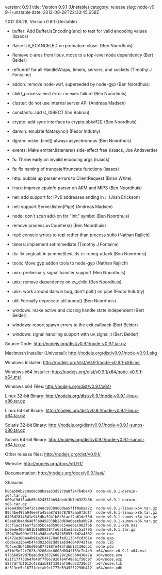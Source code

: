 version: 0.9.1
title: Version 0.9.1 (Unstable)
category: release
slug: node-v0-9-1-unstable
date: 2012-08-28T22:33:45.659Z

2012.08.28, Version 0.9.1 (Unstable)

* buffer: Add Buffer.isEncoding(enc) to test for valid encoding values (isaacs)

* Raise UV_ECANCELED on premature close. (Ben Noordhuis)

* Remove c-ares from libuv, move to a top-level node dependency (Bert Belder)

* ref/unref for all HandleWraps, timers, servers, and sockets (Timothy J Fontaine)

* addon: remove node-waf, superseded by node-gyp (Ben Noordhuis)

* child_process: emit error on exec failure (Ben Noordhuis)

* cluster: do not use internal server API (Andreas Madsen)

* constants: add O_DIRECT (Ian Babrou)

* crypto: add sync interface to crypto.pbkdf2() (Ben Noordhuis)

* darwin: emulate fdatasync() (Fedor Indutny)

* dgram: make .bind() always asynchronous (Ben Noordhuis)

* events: Make emitter.listeners() side-effect free (isaacs, Joe Andaverde)

* fs: Throw early on invalid encoding args (isaacs)

* fs: fix naming of truncate/ftruncate functions (isaacs)

* http: bubble up parser errors to ClientRequest (Brian White)

* linux: improve cpuinfo parser on ARM and MIPS (Ben Noordhuis)

* net: add support for IPv6 addresses ending in :: (Josh Erickson)

* net: support Server.listen(Pipe) (Andreas Madsen)

* node: don't scan add-on for "init" symbol (Ben Noordhuis)

* remove process.uvCounters() (Ben Noordhuis)

* repl: console writes to repl rather than process stdio (Nathan Rajlich)

* timers: implement setImmediate (Timothy J Fontaine)

* tls: fix segfault in pummel/test-tls-ci-reneg-attack (Ben Noordhuis)

* tools: Move gyp addon tools to node-gyp (Nathan Rajlich)

* unix: preliminary signal handler support (Ben Noordhuis)

* unix: remove dependency on ev_child (Ben Noordhuis)

* unix: work around darwin bug, don't poll() on pipe (Fedor Indutny)

* util: Formally deprecate util.pump() (Ben Noordhuis)

* windows: make active and closing handle state independent (Bert Belder)

* windows: report spawn errors to the exit callback (Bert Belder)

* windows: signal handling support with uv_signal_t (Bert Belder)


Source Code: http://nodejs.org/dist/v0.9.1/node-v0.9.1.tar.gz

Macintosh Installer (Universal): http://nodejs.org/dist/v0.9.1/node-v0.9.1.pkg

Windows Installer: http://nodejs.org/dist/v0.9.1/node-v0.9.1-x86.msi

Windows x64 Installer: http://nodejs.org/dist/v0.9.1/x64/node-v0.9.1-x64.msi

Windows x64 Files: http://nodejs.org/dist/v0.9.1/x64/

Linux 32-bit Binary: http://nodejs.org/dist/v0.9.1/node-v0.9.1-linux-x86.tar.gz

Linux 64-bit Binary: http://nodejs.org/dist/v0.9.1/node-v0.9.1-linux-x64.tar.gz

Solaris 32-bit Binary: http://nodejs.org/dist/v0.9.1/node-v0.9.1-sunos-x86.tar.gz

Solaris 64-bit Binary: http://nodejs.org/dist/v0.9.1/node-v0.9.1-sunos-x64.tar.gz

Other release files: http://nodejs.org/dist/v0.9.1/

Website: http://nodejs.org/docs/v0.9.1/

Documentation: http://nodejs.org/docs/v0.9.1/api/

Shasums:

```
b86a5b0b2c9a89d08baaeb3d5270a8f247b4ba43  node-v0.9.1-darwin-x64.tar.gz
800af9d15a4b65e624351bb94dedc3b7eb322b86  node-v0.9.1-darwin-x86.tar.gz
a7ea43b0db472ca84dc9838960dae57ff0abaa72  node-v0.9.1-linux-x64.tar.gz
89c4be492a946eefa45aa87d16787875aa0f2dff  node-v0.9.1-linux-x86.tar.gz
6495d2814541e945dba5941b8d3facf2a61dc55d  node-v0.9.1-sunos-x64.tar.gz
05ea83ba4d648f5b949833bb28d69e6eeebabb78  node-v0.9.1-sunos-x86.tar.gz
3ccf1ac2fea7f2d05bcaed590bc54ee61c982fbb  node-v0.9.1-x86.msi
bd0ede40e4681b16088284fe6a18ae3a5c5a3795  node-v0.9.1.tar.gz
159470a999ef23fa940ad3c54265053c3d2a4332  node.exe
02472e388a44b91e2644178a0fe011354fcd361e  node.exp
c6d6ce22be4b47ad022d82dd91ebd4c040742fee  node.lib
7b4cec8b4106d90a077388fe483fdbb13119dcb1  node.pdb
a5fbf5e22c7623a9206abc6608d084ff53c7c4c9  x64/node-v0.9.1-x64.msi
9755685a9d7bea6dc63d3260829c26c5b0430a7a  x64/node.exe
621f177733647848f7f667926fe4f498a1f50c97  x64/node.exp
5877dffbf012c458dab88f3392af59cb33720d2f  x64/node.lib
dc513ce5c16771dcfab9c1777d5949252290b412  x64/node.pdb
```
